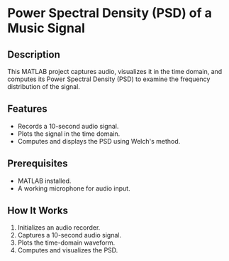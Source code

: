 # Power Spectral Density (PSD) of a Music Signal

## Description
This MATLAB project captures audio, visualizes it in the time domain, and computes its Power Spectral Density (PSD) to examine the frequency distribution of the signal.

## Features
- Records a 10-second audio signal.
- Plots the signal in the time domain.
- Computes and displays the PSD using Welch's method.

## Prerequisites
- MATLAB installed.
- A working microphone for audio input.

## How It Works
1. Initializes an audio recorder.
2. Captures a 10-second audio signal.
3. Plots the time-domain waveform.
4. Computes and visualizes the PSD.

